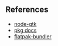 ## References

* [node-gtk](https://github.com/romgrk/node-gtk#documentation)
* [pkg docs](https://github.com/zeit/pkg/blob/master/README.md)
* [flatpak-bundler](https://github.com/endlessm/flatpak-bundler#flatpak-bundler--)